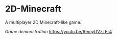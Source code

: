 # 2D-Minecraft
A multiplayer 2D Minecraft-like game.

*Game demonstration*
https://youtu.be/9emyUVzLEr4

